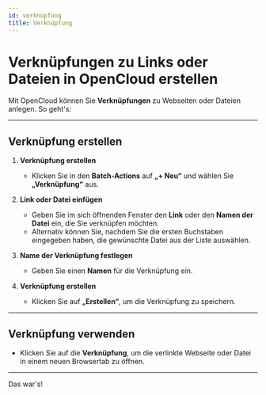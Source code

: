 ```yaml
---
id: verknüpfung
title: Verknüpfung
---
```


# Verknüpfungen zu Links oder Dateien in OpenCloud erstellen

Mit OpenCloud können Sie **Verknüpfungen** zu Webseiten oder Dateien anlegen. So geht's:

---

## Verknüpfung erstellen

1. **Verknüpfung erstellen**  
   - Klicken Sie in den **Batch-Actions** auf **„+ Neu“** und wählen Sie **„Verknüpfung“** aus.  

2. **Link oder Datei einfügen**  
   - Geben Sie im sich öffnenden Fenster den **Link** oder den **Namen der Datei** ein, die Sie verknüpfen möchten.  
   - Alternativ können Sie, nachdem Sie die ersten Buchstaben eingegeben haben, die gewünschte Datei aus der Liste auswählen.  

3. **Name der Verknüpfung festlegen**  
   - Geben Sie einen **Namen** für die Verknüpfung ein.  

4. **Verknüpfung erstellen**  
   - Klicken Sie auf **„Erstellen“**, um die Verknüpfung zu speichern.  

---

## Verknüpfung verwenden

- Klicken Sie auf die **Verknüpfung**, um die verlinkte Webseite oder Datei in einem neuen Browsertab zu öffnen.

---

Das war's!
